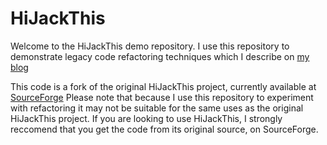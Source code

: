 # HiJackThis
Welcome to the HiJackThis demo repository.  I use this repository to demonstrate legacy code refactoring techniques
which I describe on [my blog](http://ihadthisideaonce.com)

This code is a fork of the original HiJackThis project, currently available at [SourceForge](http://sourceforge.net/projects/hjt/)
Please note that because I use this repository to experiment with refactoring it may not be suitable for the same 
uses as the original HiJackThis project.  If you are looking to use HiJackThis, I strongly reccomend that you get 
the code from its original source, on SourceForge.
